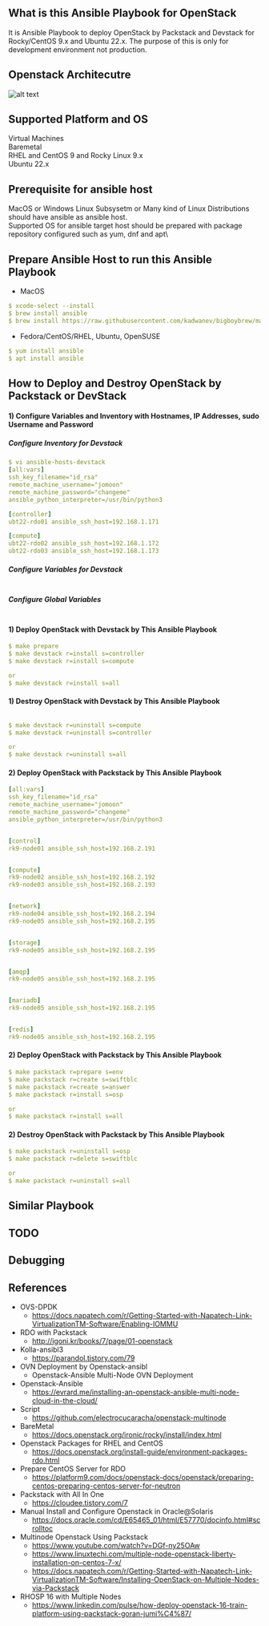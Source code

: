 ## What is this Ansible Playbook for OpenStack
It is Ansible Playbook to deploy OpenStack by Packstack and Devstack for Rocky/CentOS 9.x and Ubuntu 22.x.
The purpose of this is only for development environment not production.

## Openstack Architecutre
![alt text]()

## Supported Platform and OS
Virtual Machines\
Baremetal\
RHEL and CentOS 9 and Rocky Linux 9.x\
Ubuntu 22.x

## Prerequisite for ansible host
MacOS or Windows Linux Subsysetm or Many kind of Linux Distributions should have ansible as ansible host.\
Supported OS for ansible target host should be prepared with package repository configured such as yum, dnf and apt\

## Prepare Ansible Host to run this Ansible Playbook
* MacOS
```yaml
$ xcode-select --install
$ brew install ansible
$ brew install https://raw.githubusercontent.com/kadwanev/bigboybrew/master/Library/Formula/sshpass.rb
```

* Fedora/CentOS/RHEL, Ubuntu, OpenSUSE
```yaml
$ yum install ansible
$ apt install ansible
```

## How to Deploy and Destroy OpenStack by Packstack or DevStack
#### 1) Configure Variables and Inventory with Hostnames, IP Addresses, sudo Username and Password
##### Configure Inventory for Devstack
```yaml
$ vi ansible-hosts-devstack
[all:vars]
ssh_key_filename="id_rsa"
remote_machine_username="jomoon"
remote_machine_password="changeme"
ansible_python_interpreter=/usr/bin/python3

[controller]
ubt22-rdo01 ansible_ssh_host=192.168.1.171

[compute]
ubt22-rdo02 ansible_ssh_host=192.168.1.172
ubt22-rdo03 ansible_ssh_host=192.168.1.173
```

##### Configure Variables for Devstack
```yaml
```

##### Configure Global Variables
```yaml
```


#### 1) Deploy OpenStack with Devstack by This Ansible Playbook
```yaml
$ make prepare
$ make devstack r=install s=controller
$ make devstack r=install s=compute

or
$ make devstack r=install s=all
```

#### 1) Destroy OpenStack with Devstack by This Ansible Playbook
```yaml

$ make devstack r=uninstall s=compute
$ make devstack r=uninstall s=controller

or
$ make devstack r=uninstall s=all
```


#### 2) Deploy OpenStack with Packstack by This Ansible Playbook
```yaml
[all:vars]
ssh_key_filename="id_rsa"
remote_machine_username="jomoon"
remote_machine_password="changeme"
ansible_python_interpreter=/usr/bin/python3


[control]
rk9-node01 ansible_ssh_host=192.168.2.191


[compute]
rk9-node02 ansible_ssh_host=192.168.2.192
rk9-node03 ansible_ssh_host=192.168.2.193


[network]
rk9-node04 ansible_ssh_host=192.168.2.194
rk9-node05 ansible_ssh_host=192.168.2.195


[storage]
rk9-node05 ansible_ssh_host=192.168.2.195


[amqp]
rk9-node05 ansible_ssh_host=192.168.2.195


[mariadb]
rk9-node05 ansible_ssh_host=192.168.2.195


[redis]
rk9-node05 ansible_ssh_host=192.168.2.195
```


#### 2) Deploy OpenStack with Packstack by This Ansible Playbook
```yaml
$ make packstack r=prepare s=env
$ make packstack r=create s=swiftblc
$ make packstack r=create s=answer
$ make packstack r=install s=osp

or
$ make packstack r=install s=all
```


#### 2) Destroy OpenStack with Packstack by This Ansible Playbook
```yaml
$ make packstack r=uninstall s=osp
$ make packstack r=delete s=swiftblc

or
$ make packstack r=uninstall s=all
```


## Similar Playbook

## TODO

## Debugging

## References
* OVS-DPDK
  - https://docs.napatech.com/r/Getting-Started-with-Napatech-Link-VirtualizationTM-Software/Enabling-IOMMU
* RDO with Packstack
  - http://igoni.kr/books/7/page/01-openstack
* Kolla-ansibl3
  - https://parandol.tistory.com/79
* OVN Deployment by Openstack-ansibl
  - Openstack-Ansible Multi-Node OVN Deployment
* Openstack-Ansible
  - https://evrard.me/installing-an-openstack-ansible-multi-node-cloud-in-the-cloud/
* Script
  - https://github.com/electrocucaracha/openstack-multinode
* BareMetal
  - https://docs.openstack.org/ironic/rocky/install/index.html
* Openstack Packages for RHEL and CentOS
  - https://docs.openstack.org/install-guide/environment-packages-rdo.html
* Prepare CentOS Server for RDO
  - https://platform9.com/docs/openstack-docs/openstack/preparing-centos-preparing-centos-server-for-neutron
* Packstack with All In One
  - https://cloudee.tistory.com/7
* Manual Install and Configure Openstack in Oracle@Solaris
  - https://docs.oracle.com/cd/E65465_01/html/E57770/docinfo.html#scrolltoc
* Multinode Openstack Using Packstack
  - https://www.youtube.com/watch?v=DGf-ny25OAw
  - https://www.linuxtechi.com/multiple-node-openstack-liberty-installation-on-centos-7-x/
  - https://docs.napatech.com/r/Getting-Started-with-Napatech-Link-VirtualizationTM-Software/Installing-OpenStack-on-Multiple-Nodes-via-Packstack
* RHOSP 16 with Multiple Nodes
  - https://www.linkedin.com/pulse/how-deploy-openstack-16-train-platform-using-packstack-goran-jumi%C4%87/

